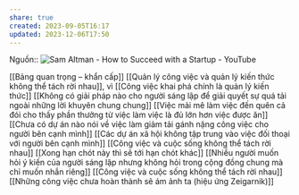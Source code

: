 ```yaml
---
share: true
created: 2023-09-05T16:17
updated: 2023-12-06T17:50
---
```

Nguồn:: ![Sam Altman - How to Succeed with a Startup - YouTube](https://youtu.be/0lJKucu6HJc?si=KZSfIRxwf6NzLRPa&t=618)

[[Bảng quan trọng – khẩn cấp]]
[[Quản lý công việc và quản lý kiến thức không thể tách rời nhau]], vì [[Công việc khai phá chính là quản lý kiến thức]] 
[[Không có giải pháp nào cho người sáng lập để giải quyết sự quá tải ngoài những lời khuyên chung chung]]
[[Việc mải mê làm việc đến quên cả đói cho thấy phần thưởng từ việc làm việc là đủ lớn hơn việc được ăn]] 
[[Chưa có dự án nào nói về việc làm giảm tải gánh nặng công việc cho người bên cạnh mình]] 
[[Các dự án xã hội không tập trung vào việc đối thoại với người bên cạnh mình]]
[[Công việc và cuộc sống không thể tách rời nhau]] 
[[Xong hạn chót này thì sẽ tới hạn chót khác]] 
[[Nhiều người muốn hỏi ý kiến của người sáng lập nhưng không hỏi trong cộng đồng chung mà chỉ muốn nhắn riêng]]
[[Công việc và cuộc sống không thể tách rời nhau]]
[[Những công việc chưa hoàn thành sẽ ám ảnh ta (hiệu ứng Zeigarnik)]]